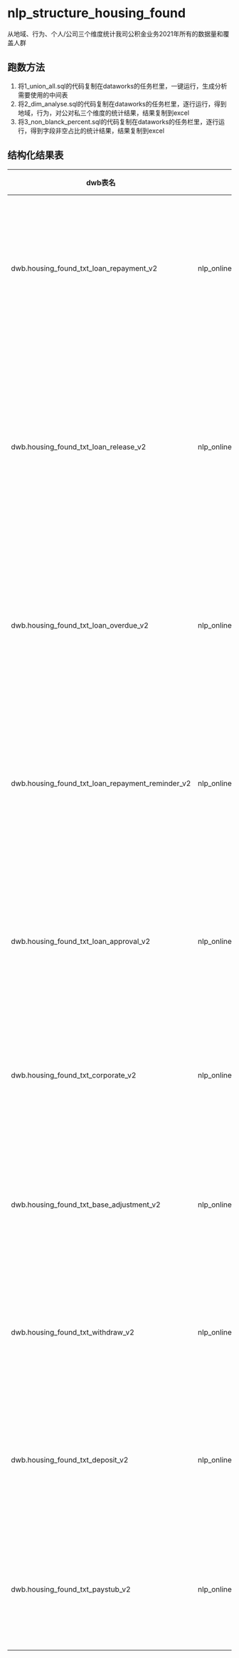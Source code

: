# nlp_structure_housing_found

从地域、行为、个人/公司三个维度统计我司公积金业务2021年所有的数据量和覆盖人群

## 跑数方法
1. 将1_union_all.sql的代码复制在dataworks的任务栏里，一键运行，生成分析需要使用的中间表
2. 将2_dim_analyse.sql的代码复制在dataworks的任务栏里，逐行运行，得到地域，行为，对公对私三个维度的统计结果，结果复制到excel
3. 将3_non_blanck_percent.sql的代码复制在dataworks的任务栏里，逐行运行，得到字段非空占比的统计结果，结果复制到excel
## 结构化结果表

| dwb表名 | online表名 | 主题 | msg |
| ---- | ---- | ---- | ---- |
| dwb.housing_found_txt_loan_repayment_v2 | nlp_online.housing_found_txt_loan_repayment_v2 | 社会保障_公积金_贷款_还款 | 您好!您于2019年6月30日偿还公积金贷款2455.21,其中本金1250.00元、利息1205.21元。剩余贷款本金为443750.00元。 |
| dwb.housing_found_txt_loan_release_v2 | nlp_online.housing_found_txt_loan_release_v2 | 社会保障_公积金_贷款_发放 | 尊敬的客户:您的个人住房公积金委托贷款于20190701发放成功,金额为500000.00元,到期日为20340701,月利率为2.708333‰,首次还款日为20190801,首次还款金额为3513.34元。您可联系网点获取借款合同和还款计划表,或登录手机银行查询贷 |
| dwb.housing_found_txt_loan_overdue_v2 | nlp_online.housing_found_txt_loan_overdue_v2 | 	社会保障_公积金_贷款_逾期 | 【省监狱住房公积金】*思龙,您的公积金贷款截止上月末已逾期1期,逾期金额66.31元,请速到盐城大丰支行柜面还款,以免影响您的个人征信记录 |
| dwb.housing_found_txt_loan_repayment_reminder_v2 | nlp_online.housing_found_txt_loan_repayment_reminder_v2 | 社会保障_公积金_贷款_还款提醒 | 【荆州公积金】尊敬的客户陈峰,您好!04日是您的约定还款日,本次应还1856.41元。请您留意还款账户金额是否充足,以便我们按时划款。 |
| dwb.housing_found_txt_loan_approval_v2 | nlp_online.housing_found_txt_loan_approval_v2 | 社会保障_公积金_贷款_审批 | 尊敬的客户,您的长沙市直公积金点贷申请已审批通过,本次贷款金额9.9万元,欢迎确认、签约。【浦发银行】 |
| dwb.housing_found_txt_corporate_v2 | nlp_online.housing_found_txt_corporate_v2 | 社会保障_公积金_对公 | 【市公积金中心】尊敬的单位经办人,感谢您对贵阳市住房公积金中心工作的支持,请您对我们19年4月至19年6月的服务进行评价,回复数字1为 |
| dwb.housing_found_txt_base_adjustment_v2 | nlp_online.housing_found_txt_base_adjustment_v2 | 社会保障_公积金_基数调整 | 【广州公积金中心】尊敬的甘峰,您尾号为671700的住房公积金账户,从2019年07月01日起,缴存基数调整为7523.0元,月汇缴金额调整 |
| dwb.housing_found_txt_withdraw_v2 | nlp_online.housing_found_txt_withdraw_v2 | 社会保障_公积金_提取 | 【昆明住房公积金】您好!您正在个人公积金提取,短信动态验证码420301,请注意保管。 |
| dwb.housing_found_txt_deposit_v2 | nlp_online.housing_found_txt_deposit_v2 | 社会保障_公积金_个人缴存 | 【住房公积金】您尾号4104的公积金账户于07月01日汇缴1550元,缴至2019-06月,当前余额38796.02元。<盘锦> |
| dwb.housing_found_txt_paystub_v2 | nlp_online.housing_found_txt_paystub_v2 | 社会保障_公积金_工资 | 【海南农信社】您本月应发工资7809,代扣个人所得税0,公积金926,社保775.74,职业年金295.52,代扣款0,实发5811.74。国库支付局 |


